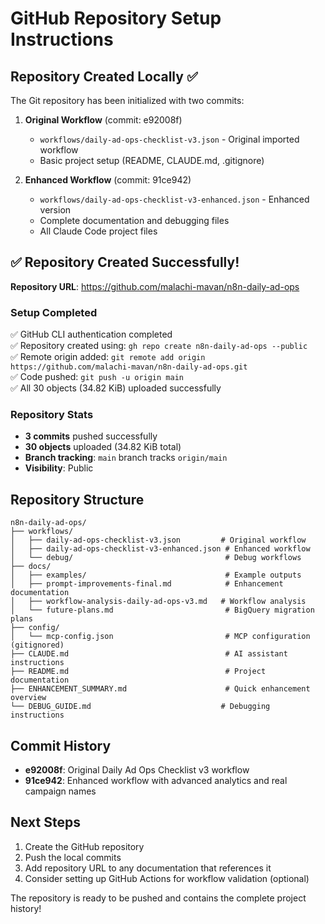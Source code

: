 # GitHub Repository Setup Instructions

## Repository Created Locally ✅

The Git repository has been initialized with two commits:

1. **Original Workflow** (commit: e92008f)
   - `workflows/daily-ad-ops-checklist-v3.json` - Original imported workflow
   - Basic project setup (README, CLAUDE.md, .gitignore)

2. **Enhanced Workflow** (commit: 91ce942)
   - `workflows/daily-ad-ops-checklist-v3-enhanced.json` - Enhanced version
   - Complete documentation and debugging files
   - All Claude Code project files

## ✅ Repository Created Successfully!

**Repository URL**: https://github.com/malachi-mavan/n8n-daily-ad-ops

### Setup Completed
✅ GitHub CLI authentication completed  
✅ Repository created using: `gh repo create n8n-daily-ad-ops --public`  
✅ Remote origin added: `git remote add origin https://github.com/malachi-mavan/n8n-daily-ad-ops.git`  
✅ Code pushed: `git push -u origin main`  
✅ All 30 objects (34.82 KiB) uploaded successfully

### Repository Stats
- **3 commits** pushed successfully
- **30 objects** uploaded (34.82 KiB total)
- **Branch tracking**: `main` branch tracks `origin/main`
- **Visibility**: Public

## Repository Structure

```
n8n-daily-ad-ops/
├── workflows/
│   ├── daily-ad-ops-checklist-v3.json         # Original workflow
│   ├── daily-ad-ops-checklist-v3-enhanced.json # Enhanced workflow
│   └── debug/                                  # Debug workflows
├── docs/
│   ├── examples/                               # Example outputs
│   ├── prompt-improvements-final.md            # Enhancement documentation
│   ├── workflow-analysis-daily-ad-ops-v3.md   # Workflow analysis
│   └── future-plans.md                         # BigQuery migration plans
├── config/
│   └── mcp-config.json                         # MCP configuration (gitignored)
├── CLAUDE.md                                   # AI assistant instructions
├── README.md                                   # Project documentation
├── ENHANCEMENT_SUMMARY.md                      # Quick enhancement overview
└── DEBUG_GUIDE.md                             # Debugging instructions
```

## Commit History

- **e92008f**: Original Daily Ad Ops Checklist v3 workflow
- **91ce942**: Enhanced workflow with advanced analytics and real campaign names

## Next Steps

1. Create the GitHub repository
2. Push the local commits
3. Add repository URL to any documentation that references it
4. Consider setting up GitHub Actions for workflow validation (optional)

The repository is ready to be pushed and contains the complete project history!